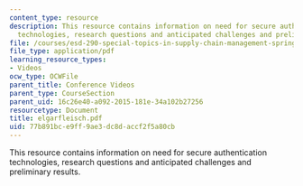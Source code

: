 ```yaml
---
content_type: resource
description: This resource contains information on need for secure authentication
  technologies, research questions and anticipated challenges and preliminary results.
file: /courses/esd-290-special-topics-in-supply-chain-management-spring-2005/77b891bce9ff9ae3dc8daccf2f5a80cb_elgarfleisch.pdf
file_type: application/pdf
learning_resource_types:
- Videos
ocw_type: OCWFile
parent_title: Conference Videos
parent_type: CourseSection
parent_uid: 16c26e40-a092-2015-181e-34a102b27256
resourcetype: Document
title: elgarfleisch.pdf
uid: 77b891bc-e9ff-9ae3-dc8d-accf2f5a80cb
---
```

This resource contains information on need for secure authentication technologies, research questions and anticipated challenges and preliminary results.


